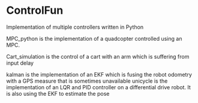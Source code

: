 # ControlFun
Implementation of multiple controllers written in Python

MPC_python is the implementation of a quadcopter controlled using an MPC.

Cart_simulation is the control of a cart with an arm which is suffering from input delay

kalman is the implementation of an EKF which is fusing the robot odometry with a GPS measure that is sometimes unavailable
unicycle is the implementation of an LQR and PID controller on a differential drive robot. It is also using the EKF to estimate the pose
